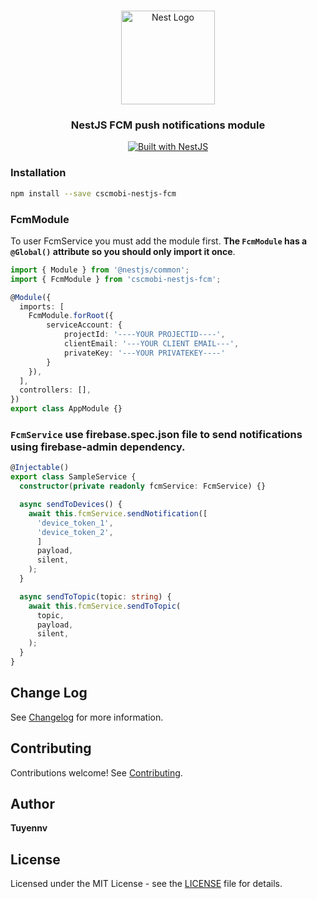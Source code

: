 <h1 align="center"></h1>

<div align="center">
  <a href="http://nestjs.com/" target="_blank">
    <img src="https://nestjs.com/img/logo_text.svg" width="150" alt="Nest Logo" />
  </a>
</div>

<h3 align="center">NestJS FCM push notifications module</h3>

<div align="center">
  <a href="https://nestjs.com" target="_blank">
    <img src="https://img.shields.io/badge/built%20with-NestJs-red.svg" alt="Built with NestJS">
  </a>
</div>

### Installation

```bash
npm install --save cscmobi-nestjs-fcm
```

### FcmModule

To user FcmService you must add the module first. **The `FcmModule` has a `@Global()` attribute so you should only import it once**.

```typescript
import { Module } from '@nestjs/common';
import { FcmModule } from 'cscmobi-nestjs-fcm';

@Module({
  imports: [
    FcmModule.forRoot({
        serviceAccount: {
            projectId: '----YOUR PROJECTID----',
            clientEmail: '---YOUR CLIENT EMAIL---',
            privateKey: '---YOUR PRIVATEKEY----'
        }
    }),
  ],
  controllers: [],
})
export class AppModule {}
```

### `FcmService` use firebase.spec.json file to send notifications using firebase-admin dependency.

```typescript
@Injectable()
export class SampleService {
  constructor(private readonly fcmService: FcmService) {}

  async sendToDevices() {
    await this.fcmService.sendNotification([
      'device_token_1',
      'device_token_2',
      ]
      payload,
      silent,
    );
  }

  async sendToTopic(topic: string) {
    await this.fcmService.sendToTopic(
      topic,
      payload,
      silent,
    );
  }
}
```

## Change Log

See [Changelog](CHANGELOG.md) for more information.

## Contributing

Contributions welcome! See [Contributing](CONTRIBUTING.md).

## Author

**Tuyennv**

## License

Licensed under the MIT License - see the [LICENSE](LICENSE) file for details.
